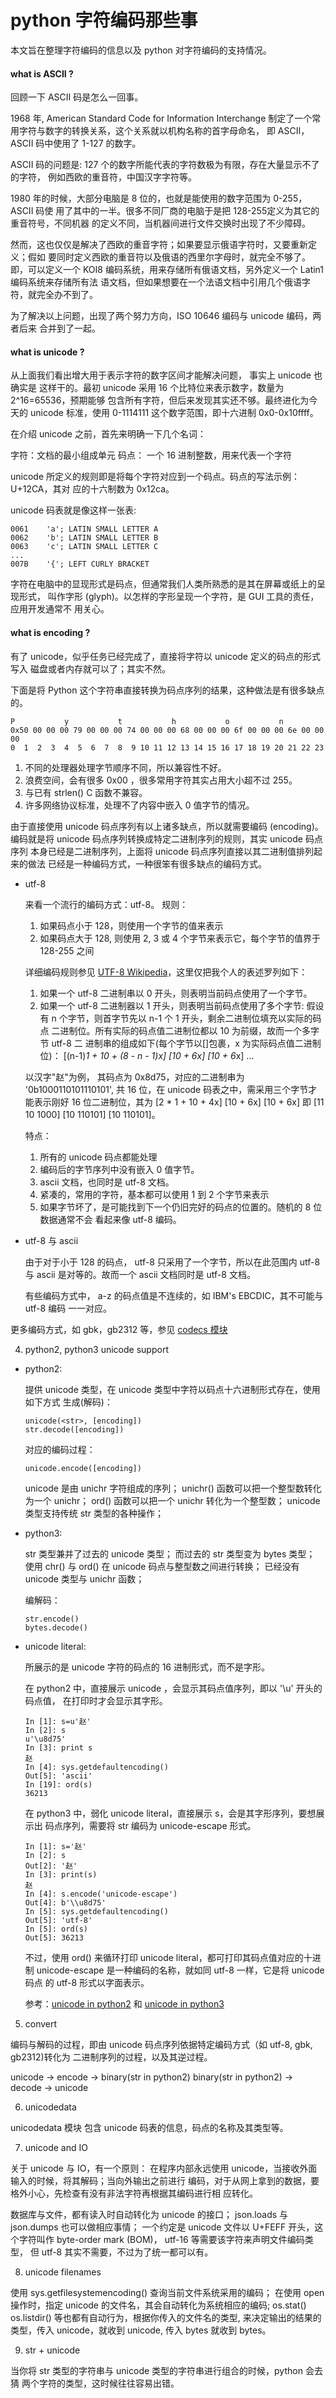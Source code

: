 python 字符编码那些事
==

本文旨在整理字符编码的信息以及 python 对字符编码的支持情况。

#### what is ASCII ?

回顾一下 ASCII 码是怎么一回事。

1968 年, American Standard Code for Information Interchange
制定了一个常用字符与数字的转换关系，这个关系就以机构名称的首字母命名，
即 ASCII，ASCII 码中使用了 1-127 的数字。

ASCII 码的问题是: 127 个的数字所能代表的字符数极为有限，存在大量显示不了的字符，
例如西欧的重音符，中国汉字字符等。

1980 年的时候，大部分电脑是 8 位的，也就是能使用的数字范围为 0-255，ASCII 码使
用了其中的一半。很多不同厂商的电脑于是把 128-255定义为其它的重音符号，不同机器
的定义不同，当机器间进行文件交换时出现了不少障碍。

然而，这也仅仅是解决了西欧的重音字符；如果要显示俄语字符时，又要重新定义；假如
要同时定义西欧的重音符以及俄语的西里尔字母时，就完全不够了。即，可以定义一个
KOI8 编码系统，用来存储所有俄语文档，另外定义一个 Latin1 编码系统来存储所有法
语文档，但如果想要在一个法语文档中引用几个俄语字符，就完全办不到了。

为了解决以上问题，出现了两个努力方向，ISO 10646 编码与 unicode 编码，两者后来
合并到了一起。

#### what is unicode ?

从上面我们看出增大用于表示字符的数字区间才能解决问题， 事实上 unicode 也确实是
这样干的。最初 unicode 采用 16 个比特位来表示数字，数量为 2^16=65536，预期能够
包含所有字符，但后来发现其实还不够。最终进化为今天的 unicode 标准，使用
0-1114111 这个数字范围，即十六进制 0x0-0x10ffff。

在介绍 unicode 之前，首先来明确一下几个名词：

字符：文档的最小组成单元
码点： 一个 16 进制整数，用来代表一个字符

unicode 所定义的规则即是将每个字符对应到一个码点。码点的写法示例：U+12CA，其对
应的十六制数为 0x12ca。

unicode 码表就是像这样一张表:

    0061    'a'; LATIN SMALL LETTER A
    0062    'b'; LATIN SMALL LETTER B
    0063    'c'; LATIN SMALL LETTER C
    ...
    007B    '{'; LEFT CURLY BRACKET

字符在电脑中的显现形式是码点，但通常我们人类所熟悉的是其在屏幕或纸上的呈现形式，
叫作字形 (glyph)。以怎样的字形呈现一个字符，是 GUI 工具的责任，应用开发通常不
用关心。

#### what is encoding ?

有了 unicode，似乎任务已经完成了，直接将字符以 unicode 定义的码点的形式写入
磁盘或者内存就可以了；其实不然。

下面是将 Python 这个字符串直接转换为码点序列的结果，这种做法是有很多缺点的。

    P           y           t           h           o           n
    0x50 00 00 00 79 00 00 00 74 00 00 00 68 00 00 00 6f 00 00 00 6e 00 00 00
    0  1  2  3  4  5  6  7  8  9 10 11 12 13 14 15 16 17 18 19 20 21 22 23

1. 不同的处理器处理字节顺序不同，所以兼容性不好。
2. 浪费空间，会有很多 0x00 ，很多常用字符其实占用大小超不过 255。
3. 与已有 strlen() C 函数不兼容。
4. 许多网络协议标准，处理不了内容中嵌入 0 值字节的情况。

由于直接使用 unicode 码点序列有以上诸多缺点，所以就需要编码 (encoding)。
编码就是将 unicode 码点序列转换成特定二进制序列的规则，其实 unicode 码点序列
本身已经是二进制序列，上面将 unicode 码点序列直接以其二进制值排列起来的做法
已经是一种编码方式，一种很笨有很多缺点的编码方式。

*   utf-8

    来看一个流行的编码方式：utf-8。
    规则：
    1.  如果码点小于 128，则使用一个字节的值来表示
    2.  如果码点大于 128, 则使用 2, 3 或 4 个字节来表示它，每个字节的值界于 128-255
        之间

    详细编码规则参见 [UTF-8 Wikipedia][3]，这里仅把我个人的表述罗列如下：
    1.  如果一个 utf-8 二进制串以 0 开头，则表明当前码点使用了一个字节。
    2.  如果一个 utf-8 二进制器以 1 开头，则表明当前码点使用了多个字节:
        假设有 n 个字节，则首字节先以 n-1 个 1 开头，剩余二进制位填充以实际的码点
        二进制位。所有实际的码点值二进制位都以 10 为前缀，故而一个多字节 utf-8 二
        进制串的组成如下(每个字节以[]包裹，x 为实际码点值二进制位)：
        [(n-1)*1 + 10 + (8 - n - 1)*x] [10 + 6*x] [10 + 6*x]  ...

    以汉字"赵"为例， 其码点为 0x8d75，对应的二进制串为 '0b1000110101110101', 共 16
    位，在 unicode 码表之中，需采用三个字节才能表示刚好 16 位二进制位，其为
    [2 * 1 + 10 + 4x] [10 + 6x] [10 + 6x] 即 [11 10 1000] [10 110101] [10 110101]。

    特点：
    1. 所有的 unicode 码点都能处理
    2. 编码后的字节序列中没有嵌入 0 值字节。
    3. ascii 文档，也同时是 utf-8 文档。
    4. 紧凑的，常用的字符，基本都可以使用 1 到 2 个字节来表示
    5. 如果字节坏了，是可能找到下一个仍旧完好的码点的位置的。随机的 8 位数据通常不会
    看起来像 utf-8 编码。

*   utf-8 与 ascii

    由于对于小于 128 的码点， utf-8 只采用了一个字节，所以在此范围内 utf-8 与 ascii
    是对等的。故而一个 ascii 文档同时是 utf-8 文档。

    有些编码方式中， a-z 的码点值是不连续的，如 IBM's EBCDIC，其不可能与 utf-8 编码
    一一对应。


更多编码方式，如 gbk，gb2312 等，参见 [codecs 模块][4]

4. python2, python3 unicode support

*   python2: 

    提供 unicode 类型，在 unicode 类型中字符以码点十六进制形式存在，使用如下方式
    生成(解码)：

        unicode(<str>, [encoding])
        str.decode([encoding])

    对应的编码过程：

        unicode.encode([encoding])

    unicode 是由 unichr 字符组成的序列；
    unichr() 函数可以把一个整型数转化为一个 unichr；
    ord() 函数可以把一个 unichr 转化为一个整型数；
    unicode 类型支持传统 str 类型的各种操作；

*   python3: 

    str 类型兼并了过去的 unicode 类型；
    而过去的 str 类型变为 bytes 类型；
    使用 chr() 与 ord() 在 unicode 码点与整型数之间进行转换；
    已经没有 unicode 类型与 unichr 函数；

    编解码：

        str.encode()
        bytes.decode()

*   unicode literal:

    所展示的是 unicode 字符的码点的 16 进制形式，而不是字形。

    在 python2 中，直接展示 unicode ，会显示其码点值序列，即以 '\u' 开头的码点值，
    在打印时才会显示其字形。

        In [1]: s=u'赵'
        In [2]: s
        u'\u8d75'
        In [3]: print s
        赵
        In [4]: sys.getdefaultencoding()
        Out[5]: 'ascii'
        In [19]: ord(s)
        36213

    在 python3 中，弱化 unicode literal，直接展示 s，会是其字形序列，要想展示出
    码点序列，需要将 str 编码为 unicode-escape 形式。

        In [1]: s='赵'
        In [2]: s
        Out[2]: '赵'
        In [3]: print(s)
        赵
        In [4]: s.encode('unicode-escape')
        Out[4]: b'\\u8d75'
        In [5]: sys.getdefaultencoding()
        Out[5]: 'utf-8'
        In [5]: ord(s)
        Out[5]: 36213

    不过，使用 ord() 来循环打印 unicode literal，都可打印其码点值对应的十进制
    unicode-escape 是一种编码的名称，就如同 utf-8 一样，它是将 unicode 码点
    的 utf-8 形式以字面表示。

    参考：[unicode in python2][1] 和 [unicode in python3][2]

5. convert

编码与解码的过程，即由 unicode 码点序列依据特定编码方式（如 utf-8, gbk, gb2312)转化为
二进制序列的过程，以及其逆过程。

unicode -> encode -> binary(str in python2)
binary(str in python2) -> decode -> unicode

6. unicodedata

unicodedata 模块
包含 unicode 码表的信息，码点的名称及其类型等。

7. unicode and IO

关于 unicode 与 IO，有一个原则：
在程序内部永远使用 unicode，当接收外面输入的时候，将其解码；当向外输出之前进行
编码，对于从网上拿到的数据，要格外小心，先检查有没有非法字符再根据其编码进行相
应转化。

数据库与文件，都有读入时自动转化为 unicode 的接口；
json.loads 与 json.dumps 也可以做相应事情；
一个约定是 unicode 文件以 U+FEFF 开头，这个字符叫作 byte-order mark (BOM)，
utf-16 等需要该字符来声明文件编码类型， 但 utf-8 其实不需要，不过为了统一都可以有。

8. unicode filenames

使用 sys.getfilesystemencoding() 查询当前文件系统采用的编码；
在使用 open 操作时，指定 unicode 的文件名，其会自动转化为系统相应的编码;
os.stat() os.listdir() 等也都有自动行为，根据你传入的文件名的类型,
来决定输出的结果的类型，传入 unicode，就收到 unicode, 传入 bytes 就收到 bytes。

9. str + unicode

当你将 str 类型的字符串与 unicode 类型的字符串进行组合的时候，python 会去猜
两个字符的类型，这时候往往容易出错。

 [1]: https://docs.python.org/3/howto/unicode.html
 [2]: https://docs.python.org/2/howto/unicode.html
 [3]: https://en.wikipedia.org/wiki/UTF-8
 [4]: https://docs.python.org/2/library/codecs.html#module-codecs
